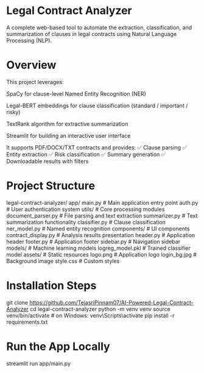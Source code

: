 # Legal Contract Analyzer
A complete web-based tool to automate the extraction, classification, and summarization of clauses in legal contracts using Natural Language Processing (NLP).

# Overview
This project leverages:

SpaCy for clause-level Named Entity Recognition (NER)

Legal-BERT embeddings for clause classification (standard / important / risky)

TextRank algorithm for extractive summarization

Streamlit for building an interactive user interface

It supports PDF/DOCX/TXT contracts and provides:
✅ Clause parsing
✅ Entity extraction
✅ Risk classification
✅ Summary generation
✅ Downloadable results with filters
# Project Structure
legal-contract-analyzer/
 app/
   main.py                 # Main application entry point
   auth.py                 # User authentication system
   utils/                  # Core processing modules
     document_parser.py  # File parsing and text extraction
     summarizer.py       # Text summarization functionality
     classifier.py       # Clause classification
     ner_model.py        # Named entity recognition
   components/             # UI components
     contract_display.py # Analysis results presentation
     header.py           # Application header
     footer.py           # Application footer
     sidebar.py          # Navigation sidebar
   models/                 # Machine learning models
     logreg_model.pkl    # Trained classifier model
assets/                     # Static resources
     logo.png                # Application logo
    login_bg.jpg            # Background image
    style.css               # Custom styles
# Installation Steps
git clone https://github.com/TejasriPinnam07/AI-Powered-Legal-Contract-Analyzer
cd legal-contract-analyzer
python -m venv venv
source venv/bin/activate  # on Windows: venv\Scripts\activate
pip install -r requirements.txt
# Run the App Locally
streamlit run app/main.py
